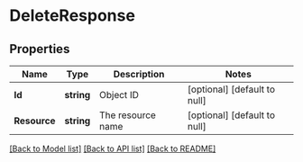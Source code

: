 # DeleteResponse

## Properties
Name | Type | Description | Notes
------------ | ------------- | ------------- | -------------
**Id** | **string** | Object ID | [optional] [default to null]
**Resource** | **string** | The resource name | [optional] [default to null]

[[Back to Model list]](../README.md#documentation-for-models) [[Back to API list]](../README.md#documentation-for-api-endpoints) [[Back to README]](../README.md)

